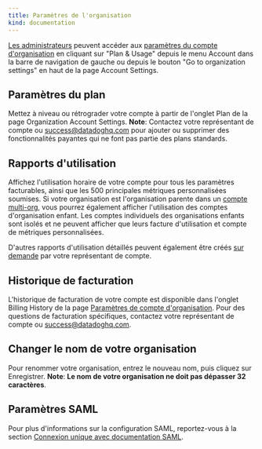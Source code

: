 ```yaml
---
title: Paramètres de l'organisation
kind: documentation
---
```


[Les administrateurs][1] peuvent accéder aux [paramètres du compte d'organisation][2] en cliquant sur "Plan & Usage" depuis le menu Account dans la barre de navigation de gauche ou depuis le bouton "Go to organization settings" en haut de la page Account Settings.

## Paramètres du plan

Mettez à niveau ou rétrograder votre compte à partir de l'onglet Plan de la page Organization Account Settings.
**Note**: Contactez votre représentant de compte ou [success@datadoghq.com][3] pour ajouter ou supprimer des fonctionnalités payantes qui ne font pas partie des plans standards.

## Rapports d'utilisation

Affichez l'utilisation horaire de votre compte pour tous les paramètres facturables, ainsi que les 500 principales métriques personnalisées soumises. Si votre organisation est l'organisation parente dans un [compte multi-org][4], vous pourrez également afficher l'utilisation des comptes d'organisation enfant. Les comptes individuels des organisations enfants sont isolés et ne peuvent afficher que leurs facture d'utilisation et compte de métriques personnalisées.

D'autres rapports d'utilisation détaillés peuvent également être créés [sur demande](mailto://success@datadoghq.com) par votre représentant de compte.

## Historique de facturation

L'historique de facturation de votre compte est disponible dans l'onglet Billing History de la page [Paramètres de compte d'organisation][2]. Pour des questions de facturation spécifiques, contactez votre représentant de compte ou [success@datadoghq.com][3].

## Changer le nom de votre organisation

Pour renommer votre organisation, entrez le nouveau nom, puis cliquez sur Enregistrer.
**Note**: **Le nom de votre organisation ne doit pas dépasser 32 caractères**.

## Paramètres SAML

Pour plus d'informations sur la configuration SAML, reportez-vous à la section [Connexion unique avec documentation SAML][5].

[1]: /account_management/team/#datadog-user-roles
[2]: https://app.datadoghq.com/account/billing
[3]: mailto://success@datadoghq.com
[4]: /account_management/multi_organization/
[5]: /account_management/saml/